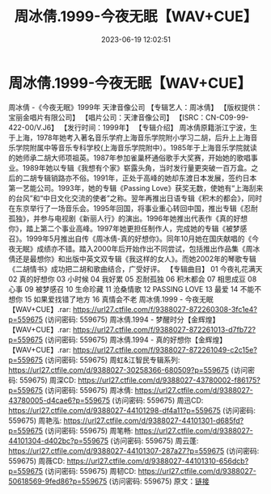 ﻿---
title: 周冰倩.1999-今夜无眠【WAV+CUE】
date: 2023-06-19 12:02:51
categories: WAV车载音乐、镜像
tags: 华语中文
---
# 周冰倩.1999-今夜无眠【WAV+CUE】

周冰倩 -《今夜无眠》1999年 天津音像公司
【专辑艺人：周冰倩】
【版权提供：宝丽金唱片有限公司】
【唱片公司：天津音像公司】
【ISRC：CN-C09-99-422-00/V.J6】
【发行时间：1999年】
【专辑介绍】
周冰倩原籍浙江宁波，生于上海，1978年她考入著名音乐学府上海音乐学院附小学习二胡，后升上上海音乐学院附属中等音乐专科学校(上海音乐学院附中）。1985年于上海音乐学院就读的她师承二胡大师项祖英。1987年参加雀巢杯通俗歌手大奖赛，开始她的歌唱事业。1989年她以专辑《我想有个家》崭露头角，当时发行量更突破一百万盒。之后的二胡专辑销路亦不俗。1991年，正处于高峰的她却东渡日本发展，签约日本第一艺能公司。1993年，她的专辑《Passing
Love》获奖无数，使她有“上海刮来的台风”和“中日文化交流的使者”之称。翌年再推出日语专辑《积木的都会》，同时在东京举行了一场音乐会。1995年回国，将事业重心转回中国，推出专辑《忍耐孤独》，并参与电视剧《新丽人行》的演出。1996年她推出代表作《真的好想你》，踏上第二个事业高峰。1997年她更担任制作人，完成她的专辑《被梦感召》。1999年5月推出自传《周冰倩-真的好想你》。同年10月她在国庆献唱的《今夜无眠》成绩亦不错。踏入2000年后开始作出不同尝试，包括推出作品集《周冰倩还是最想你》和出版中英文双专辑《我这样的女人》。而她2002年的琴歌专辑《二胡情书》成功把二胡和歌曲结合，广受好评。
【专辑曲目】
01 今夜礼花满天
02 真的好想你
03 小时候
04 我好累
05 忍耐孤独
06 积木都会
07 相思成豆
08 心事
09 被梦感召
10 生命珍藏
11 沧桑情歌
12 PASSING LOVE
13 最爱
14 不能不想你
15 如果爱找错了地方
16 真情会不老
周冰倩.1999 - 今夜无眠【WAV+CUE】.rar: https://url27.ctfile.com/f/9388027-872260308-3fc1e4?p=559675
(访问密码: 559675)
周冰倩.1994 - 梦醒时分【金辉煌】【WAV+CUE】.rar: https://url27.ctfile.com/f/9388027-872261013-d7fb72?p=559675
(访问密码: 559675)
周冰倩.1994 - 真的好想你【金辉煌】【WAV+CUE】.rar: https://url27.ctfile.com/f/9388027-872261049-c2c15e?p=559675
(访问密码: 559675)
周虹&江智民专辑系列: https://url27.ctfile.com/d/9388027-30258366-680509?p=559675
(访问密码: 559675)
周深CD: https://url27.ctfile.com/d/9388027-43780002-f86175?p=559675
(访问密码: 559675)
周冰倩: https://url27.ctfile.com/d/9388027-43780005-d4cae6?p=559675
(访问密码: 559675)
周迅CD: https://url27.ctfile.com/d/9388027-44101298-df4a11?p=559675
(访问密码: 559675)
周艳泓: https://url27.ctfile.com/d/9388027-44101301-d685fd?p=559675
(访问密码: 559675)
周笔畅: https://url27.ctfile.com/d/9388027-44101304-d402bc?p=559675
(访问密码: 559675)
周云蓬: https://url27.ctfile.com/d/9388027-44101307-287a27?p=559675
(访问密码: 559675)
周薇CD: https://url27.ctfile.com/d/9388027-44101310-656dcb?p=559675
(访问密码: 559675)
周韧CD: https://url27.ctfile.com/d/9388027-50618569-9fed86?p=559675
(访问密码: 559675)
原文：[链接](https://blog.sina.com.cn/s/blog_1647c7e76010312el.html)